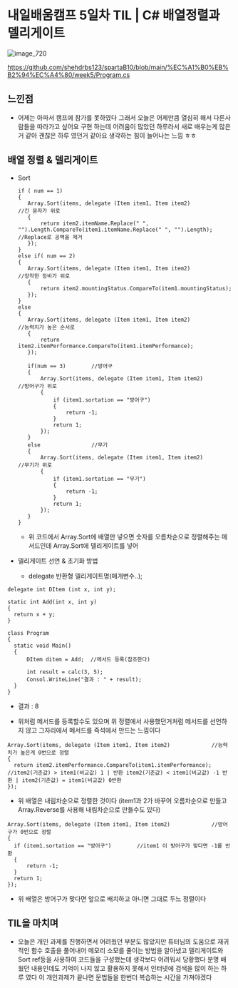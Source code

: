# 내일배움캠프 5일차 TIL | C# 배열정렬과 델리게이트

![image_720](https://github.com/KimMaYa1/NBC/assets/141565207/e84deae9-27a9-4728-a617-7bc512f9d10b)

<htr>https://github.com/shehdrbs123/spartaB10/blob/main/%EC%A1%B0%EB%B2%94%EC%A4%80/week5/Program.cs

## 느낀점

- 어제는 아파서 캠프에 참가를 못하였다 그래서 오늘은 어제만큼 열심히 해서 다른사람들을 따라가고 싶어요
  구현 하는데 어려움이 많았던 하루라서 새로 배우는게 많은거 같아 괜찮은 하루 였던거 같아요
  생각하는 힘이 늘어나는 느낌 ㅎㅎ

## 배열 정렬 & 델리게이트

- Sort

  ```
  if ( num == 1)
  {
     Array.Sort(items, delegate (Item item1, Item item2)             //긴 문자가 위로
     {
         return item2.itemName.Replace(" ", "").Length.CompareTo(item1.itemName.Replace(" ", "").Length);    //Replace로 공백을 제거
     });
  }
  else if( num == 2)
  {
     Array.Sort(items, delegate (Item item1, Item item2)             //장착한 장비가 위로
     {
         return item2.mountingStatus.CompareTo(item1.mountingStatus);
     });
  }
  else
  {
     Array.Sort(items, delegate (Item item1, Item item2)             //능력치가 높은 순서로
     {
         return item2.itemPerformance.CompareTo(item1.itemPerformance);
     });

     if(num == 3)        //방어구
     {
         Array.Sort(items, delegate (Item item1, Item item2)             //방어구가 위로
         {
             if (item1.sortation == "방어구")
             {
                 return -1;
             }
             return 1;
         });
     }
     else                //무기
     {
         Array.Sort(items, delegate (Item item1, Item item2)             //무기가 위로
         {
             if (item1.sortation == "무기")
             {
                 return -1;
             }
             return 1;
         });
     }
  }
  ```

    - 위 코드에서 Array.Sort에 배열만 넣으면 숫자를 오름차순으로 정렬해주는 메서드인데 
      Array.Sort에 델리게이트를 넣어

 - 델리게이트 선언 & 초기화 방법

    - delegate 반환형 델리게이트명(매개변수..);

  ```
  delegate int DItem (int x, int y);

  static int Add(int x, int y)
  {
    return x + y;
  }
  
  class Program
  {
    static void Main()
    {
        DItem ditem = Add;  //메서드 등록(참조한다)

        int result = calc(3, 5);
        Consol.WriteLine("결과 : " + result);
    }
  }
  ```
  - 결과 : 8

  - 위처럼 메서드를 등록할수도 있으며 위 정렬에서 사용했던거처럼
    메서드를 선언하지 않고 그자리에서 메서드를 즉석에서 만드는 느낌이다

  ```
  Array.Sort(items, delegate (Item item1, Item item2)             //능력치가 높은게 0번으로 정렬
  {
    return item2.itemPerformance.CompareTo(item1.itemPerformance);    //item2(기준값) > item1(비교값) 1 | 반환 item2(기준값) < item1(비교값) -1 반환 | item2(기준값) = item1(비교값) 0반환
  });
  ```
 - 위 배열은 내림차순으로 정렬한 것이다 (item1과 2가 바꾸어 오름차순으로 만들고 Array.Reverse를 사용해 내림차순으로 만들수도 있다)

  ```
  Array.Sort(items, delegate (Item item1, Item item2)             //방어구가 0번으로 정렬
  {
    if (item1.sortation == "방어구")        //item1 이 방어구가 맞다면 -1를 반환
    {
        return -1;
    }
    return 1;
  });
  ```
 - 위 배열은 방어구가 맞다면 앞으로 배치하고 아니면 그대로 두느 정렬이다

 ## TIL을 마치며

 - 오늘은 개인 과제를 진행하면서 어려웠던 부분도 많았지만 튜터님의 도움으로 재귀적인 함수 호출을 풀어내어 메모리 소모를 줄이는 방법을 알아냈고
   델리게이트와 Sort ref등을 사용하여 코드들을 구성했는데 생각보다 어려워서 당황했다
   분명 배웠던 내용인데도 기억이 나지 않고 활용하지 못해서 인터넷에 검색을 많이 하는 하루 였다
   이 개인과제가 끝나면 문법들을 한번더 복습하는 시간을 가져야겠다